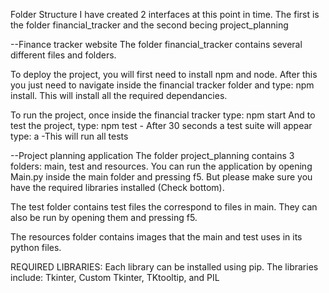 Folder Structure
I have created 2 interfaces at this point in time. The first is the folder financial_tracker and the second becing project_planning

--Finance tracker website
The folder financial_tracker contains several different files and folders.

To deploy the project, you will first need to install npm and node.
After this you just need to navigate inside the financial tracker folder and type: npm install.
This will install all the required dependancies.

To run the project, once inside the financial tracker type: npm start
And to test the project, type: npm test  - After 30 seconds a test suite will appear type: a -This will run all tests

--Project planning application
The folder project_planning contains 3 folders: main, test and resources. You can run the application by opening Main.py inside the main folder and pressing f5. But please make sure you have the required libraries installed (Check bottom).

The test folder contains test files the correspond to files in main. They can also be run by opening them and pressing f5.

The resources folder contains images that the main and test uses in its python files.

REQUIRED LIBRARIES: Each library can be installed using pip. The libraries include: Tkinter, Custom Tkinter, TKtooltip, and PIL
